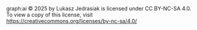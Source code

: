 graph:ai © 2025 by Lukasz Jedrasiak is licensed under CC BY-NC-SA 4.0. To view a copy of this license, visit https://creativecommons.org/licenses/by-nc-sa/4.0/